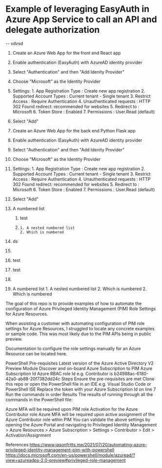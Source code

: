 # Example of leveraging EasyAuth in Azure App Service to call an API and delegate authorization


-- vdvsd


 1. Create an Azure Web App for the front end React app
 2. Enable authentication (EasyAuth) with AzureAD identity provider
   1. Select "Authentication" and then "Add Idenity Provider"
   2. Choose "Microsoft" as the Identity Provider
   3. Settings:
     1. App Registration Type : Create new app registration
     2. Supported Account Types : Current tenant - Single tenant
     3. Restrict Access : Require Authentication
     4. Unauthenticated requests : HTTP 302 Found redirect: recommended for websites
     5. Redirect to : Microsoft
     6. Token Store : Enabled
     7. Permissions : User.Read (default)
   4. Select "Add"
   
  
 1. Create an Azure Web App for the back end Python Flask app
 2. Enable authentication (EasyAuth) with AzureAD identity provider
   1. Select "Authentication" and then "Add Idenity Provider"
   2. Choose "Microsoft" as the Identity Provider
   3. Settings:
     1. App Registration Type : Create new app registration
     2. Supported Account Types : Current tenant - Single tenant
     3. Restrict Access : Require Authentication
     4. Unauthenticated requests : HTTP 302 Found redirect: recommended for websites
     5. Redirect to : Microsoft
     6. Token Store : Enabled
     7. Permissions : User.Read (default)
 4. Select "Add"
 
 
 1. A numbered list
       1. test
       2. 
              1. A nested numbered list
              2. Which is numbered
 
 
 
 4.  ds
 5.  
   3.   test
 4.   test
 5. 
 6. A numbered list
              1. A nested numbered list
              2. Which is numbered
          2. Which is numbered



The goal of this repo is to provide examples of how to automate the configuration of Azure Privileged Identity Management (PIM) Role Settings for Azure Resources.

When assisting a customer with automating configuration of PIM role settings for Azure Resources, I struggled to locate any concrete examples or sample code. This was most likely due to the PIM APIs being in public preview.

Documentation to configure the role settings manually for an Azure Resource can be located here.

PowerShell
Pre-requisites
Latest version of the Azure Active Directory V2 Preview Module
Discover and on-board Azure Subscription to PIM
Azure Subscription Id
Azure RBAC role Id e.g. Contributor is b24988ac-6180-42a0-ab88-20f7382dd24c
Steps
Ensure the pre-requisites are met
Clone this repo or open the PowerShell file in an IDE e.g. Visual Studio Code or PowerShell ISE
Replace the token with your Azure Subscription Id on line 7
Run the commands in order
Results
The results of running through all the commands in the PowerShell file:

Azure MFA will be required upon PIM role Activation for the Azure Contributor role
Azure MFA will be required upon active assignment of the Azure Contributor role wthin PIM
You can validate the above settings by opening the Azure Portal and navigating to Privileged Identity Management > Azure Resources > Azure Subscription > Settings > Contributor > Edit > Activation/Assignment

References
https://www.jasonfritts.me/2021/07/20/automating-azure-privileged-identity-management-pim-with-powershell https://docs.microsoft.com/en-us/powershell/module/azuread/?view=azureadps-2.0-preview#privileged-role-management
